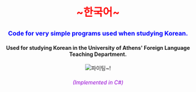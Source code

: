 <p>
    <h1></h1>
    <h1 align="center"><p style="color:red"><strong>~한국어~</strong></p></h1>
    <!-- <h1></h1> -->
</p>

<h3 align="center"><p style="color:blue"><strong>Code for very simple programs used when studying Korean.</strong></h3>
<h4 align="center">Used for studying Korean in the University of Athens' Foreign Language Teaching Department.</h4>

<p align="center">
<img align="center" src="https://media0.giphy.com/media/l4FGxsyqAKNNoDlOE/giphy.gif?cid=790b7611ad34da5d9bcdbba0e50273b4b449ac7e2fe618f8&rid=giphy.gif" title="파이팅~!">
</p>

<p style="color:darkviolet">
    <h6 align="center"><p style="color:darkviolet">(Implemented in C#)</p></h6>
</p>